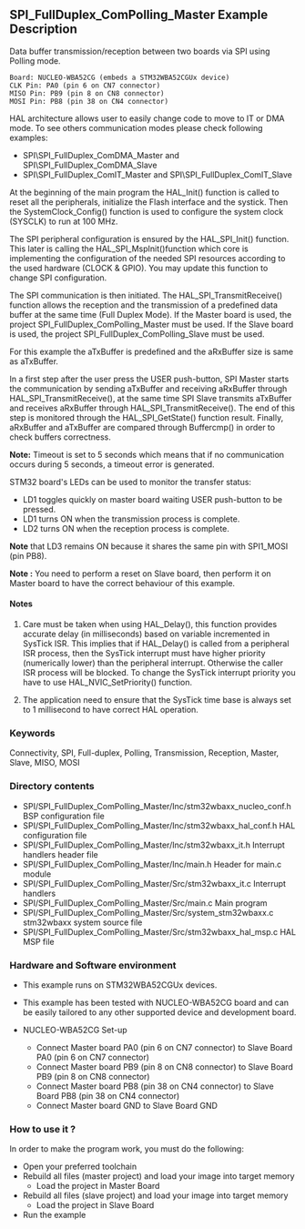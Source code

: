 ## <b>SPI_FullDuplex_ComPolling_Master Example Description</b>

Data buffer transmission/reception between two boards via SPI using Polling mode.

	Board: NUCLEO-WBA52CG (embeds a STM32WBA52CGUx device)
	CLK Pin: PA0 (pin 6 on CN7 connector)
	MISO Pin: PB9 (pin 8 on CN8 connector)
	MOSI Pin: PB8 (pin 38 on CN4 connector)

HAL architecture allows user to easily change code to move to IT or DMA mode. 
To see others communication modes please check following examples:

- SPI\SPI_FullDuplex_ComDMA_Master and SPI\SPI_FullDuplex_ComDMA_Slave
- SPI\SPI_FullDuplex_ComIT_Master and SPI\SPI_FullDuplex_ComIT_Slave

At the beginning of the main program the HAL_Init() function is called to reset 
all the peripherals, initialize the Flash interface and the systick.
Then the SystemClock_Config() function is used to configure the system
clock (SYSCLK) to run at 100 MHz.

The SPI peripheral configuration is ensured by the HAL_SPI_Init() function.
This later is calling the HAL_SPI_MspInit()function which core is implementing
the configuration of the needed SPI resources according to the used hardware (CLOCK & 
GPIO). You may update this function to change SPI configuration.

The SPI communication is then initiated.
The HAL_SPI_TransmitReceive() function allows the reception and the 
transmission of a predefined data buffer at the same time (Full Duplex Mode).
If the Master board is used, the project SPI_FullDuplex_ComPolling_Master must be used.
If the Slave board is used, the project SPI_FullDuplex_ComPolling_Slave must be used.

For this example the aTxBuffer is predefined and the aRxBuffer size is same as aTxBuffer.

In a first step after the user press the USER push-button, SPI Master starts the
communication by sending aTxBuffer and receiving aRxBuffer through 
HAL_SPI_TransmitReceive(), at the same time SPI Slave transmits aTxBuffer 
and receives aRxBuffer through HAL_SPI_TransmitReceive(). 
The end of this step is monitored through the HAL_SPI_GetState() function
result.
Finally, aRxBuffer and aTxBuffer are compared through Buffercmp() in order to 
check buffers correctness.  

**Note:** Timeout is set to 5 seconds which means that if no communication occurs during 5 seconds,
a timeout error is generated.

STM32 board's LEDs can be used to monitor the transfer status:

 - LD1 toggles quickly on master board waiting USER push-button to be pressed.
 - LD1 turns ON when the transmission process is complete.
 - LD2 turns ON when the reception process is complete.

**Note** that LD3 remains ON because it shares the same pin with SPI1_MOSI (pin PB8).

**Note :** You need to perform a reset on Slave board, then perform it on Master board
to have the correct behaviour of this example.

#### <b>Notes</b>

 1. Care must be taken when using HAL_Delay(), this function provides accurate delay (in milliseconds)
    based on variable incremented in SysTick ISR. This implies that if HAL_Delay() is called from
    a peripheral ISR process, then the SysTick interrupt must have higher priority (numerically lower)
    than the peripheral interrupt. Otherwise the caller ISR process will be blocked.
    To change the SysTick interrupt priority you have to use HAL_NVIC_SetPriority() function.
      
 2. The application need to ensure that the SysTick time base is always set to 1 millisecond
    to have correct HAL operation.

### <b>Keywords</b>

Connectivity, SPI, Full-duplex, Polling, Transmission, Reception, Master, Slave, MISO, MOSI

### <b>Directory contents</b>

  - SPI/SPI_FullDuplex_ComPolling_Master/Inc/stm32wbaxx_nucleo_conf.h BSP configuration file
  - SPI/SPI_FullDuplex_ComPolling_Master/Inc/stm32wbaxx_hal_conf.h    HAL configuration file
  - SPI/SPI_FullDuplex_ComPolling_Master/Inc/stm32wbaxx_it.h          Interrupt handlers header file
  - SPI/SPI_FullDuplex_ComPolling_Master/Inc/main.h                   Header for main.c module  
  - SPI/SPI_FullDuplex_ComPolling_Master/Src/stm32wbaxx_it.c          Interrupt handlers
  - SPI/SPI_FullDuplex_ComPolling_Master/Src/main.c                   Main program
  - SPI/SPI_FullDuplex_ComPolling_Master/Src/system_stm32wbaxx.c      stm32wbaxx system source file
  - SPI/SPI_FullDuplex_ComPolling_Master/Src/stm32wbaxx_hal_msp.c     HAL MSP file

### <b>Hardware and Software environment</b> 

  - This example runs on STM32WBA52CGUx devices.

  - This example has been tested with NUCLEO-WBA52CG board and can be
    easily tailored to any other supported device and development board.

  - NUCLEO-WBA52CG Set-up
    - Connect Master board PA0 (pin 6 on CN7 connector) to Slave Board PA0 (pin 6 on CN7 connector)
    - Connect Master board PB9 (pin 8 on CN8 connector) to Slave Board PB9 (pin 8 on CN8 connector)
    - Connect Master board PB8 (pin 38 on CN4 connector) to Slave Board PB8 (pin 38 on CN4 connector)
    - Connect Master board GND  to Slave Board GND

### <b>How to use it ?</b>

In order to make the program work, you must do the following:

 - Open your preferred toolchain 
 - Rebuild all files (master project) and load your image into target memory
    - Load the project in Master Board
 - Rebuild all files (slave project) and load your image into target memory
    - Load the project in Slave Board
 - Run the example

